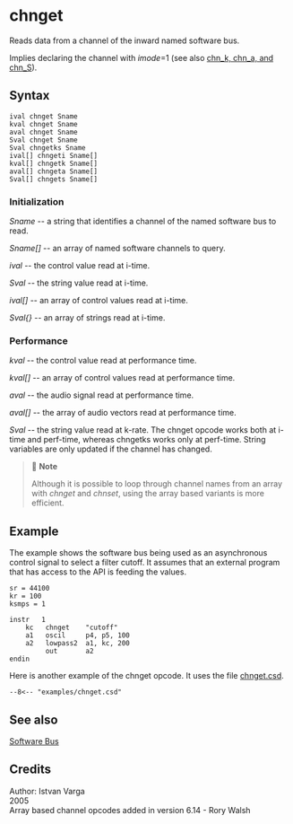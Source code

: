 <!--
id:chnget
category:Signal I/O:Software Bus
-->
# chnget
Reads data from a channel of the inward named software bus.

Implies declaring the channel with _imode_=1 (see also [chn_k, chn_a, and chn_S](../../opcodes/chn)).

## Syntax
``` csound-orc
ival chnget Sname
kval chnget Sname
aval chnget Sname
Sval chnget Sname
Sval chngetks Sname
ival[] chngeti Sname[]
kval[] chngetk Sname[]
aval[] chngeta Sname[]
Sval[] chngets Sname[]
```

### Initialization

_Sname_ -- a string that identifies a channel of the named software bus to read.

_Sname[]_ -- an array of named software channels to query.

_ival_ -- the control value read at i-time.

_Sval_ -- the string value read at i-time.

_ival[]_ -- an array of control values read at i-time.

_Sval{}_ -- an array of strings read at i-time.

### Performance

_kval_ -- the control value read at performance time.

_kval[]_ -- an array of control values read at performance time.

_aval_ -- the audio signal read at performance time.

_aval[]_ -- the array of audio vectors read at performance time.

_Sval_ -- the string value read at k-rate. The chnget opcode works both at i-time and perf-time, whereas chngetks works only at perf-time. String variables are only updated if the channel has changed.

> :memo: **Note**
>
> Although it is possible to loop through channel names from an array with _chnget_ and _chnset_, using the array based variants is more efficient.

## Example

The example shows the software bus being used as an asynchronous control signal to select a filter cutoff.  It assumes that an external program that has access to the API is feeding the values.

``` csound-orc linenums="1"
sr = 44100
kr = 100
ksmps = 1

instr   1
    kc   chnget    "cutoff"
    a1   oscil     p4, p5, 100
    a2   lowpass2  a1, kc, 200
         out       a2
endin
```

Here is another example of the chnget opcode. It uses the file [chnget.csd](../../examples/chnget.csd).

``` csound-csd title="Example of the chnget opcode." linenums="1"
--8<-- "examples/chnget.csd"
```

## See also

[Software Bus](../../sigio/softbus)

## Credits

Author: Istvan Varga<br>
2005<br>
Array based channel opcodes added in version 6.14 - Rory Walsh<br>
